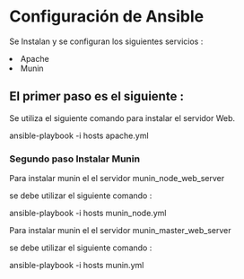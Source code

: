 <h1>Configuración de Ansible</h1>

<p>Se Instalan y se configuran los siguientes servicios :</p>

<li>Apache</li>
<li>Munin</li>

<h2>El primer paso es el siguiente :</h2>

Se utiliza el siguiente comando para instalar el servidor Web.

ansible-playbook -i hosts apache.yml

<h3>Segundo paso Instalar Munin</h3>

Para instalar munin el el servidor munin_node_web_server

se debe utilizar el siguiente comando :

ansible-playbook -i hosts munin_node.yml

Para instalar munin el el servidor munin_master_web_server

se debe utilizar el siguiente comando :

ansible-playbook -i hosts munin.yml